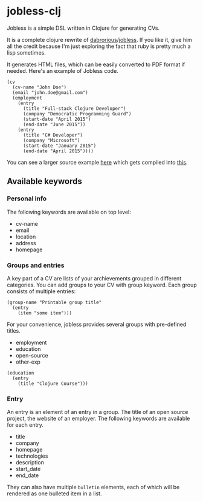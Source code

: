 # jobless-clj

Jobless is a simple DSL written in Clojure for generating CVs.

It is a complete clojure rewrite of [dabrorious](https://github.com/dabrorius)/[jobless](https://github.com/dabrorius/jobless). If you like it, give him all the credit because I'm just exploring the fact that ruby is pretty much a lisp sometimes.

It generates HTML files, which can be easily converted to PDF format if needed. Here's an example of Jobless code.

```
(cv 
  (cv-name "John Doe")
  (email "john.doe@gmail.com")
  (employment
    (entry
      (title "Full-stack Clojure Developer")
      (company "Democratic Programming Guard")
      (start-date "April 2015")
      (end-date "June 2015"))
    (entry 
      (title "C# Developer") 
      (company "Microsoft")
      (start-date "January 2015")
      (end-date "April 2015"))))
```

You can see a larger source example [here](https://github.com/jbristow/jobless-clj/blob/master/src/jobless_clj/example.clj) which gets compiled into [this](http://jbristow.github.io/jobless-clj/jbristow.html).

## Available keywords

### Personal info

The following keywords are available on top level:

* cv-name
* email
* location
* address
* homepage

### Groups and entries

A key part of a CV are lists of your archievements grouped in different categories. You can add groups to your CV with group keyword. Each group consists of multiple entries:

```
(group-name "Printable group title" 
  (entry 
    (item "some item")))
```

For your convenience, jobless provides several groups with pre-defined titles.

* employment
* education
* open-source 
* other-exp

```
(education
  (entry
    (title "Clojure Course")))
```

### Entry

An entry is an element of an entry in a group. The title of an open source project, the website of an employer. The following keywords are available for each entry.

* title
* company
* homepage
* technologies
* description
* start_date
* end_date

They can also have multiple `bulletin` elements, each of which will be rendered as one bulleted item in a list.
